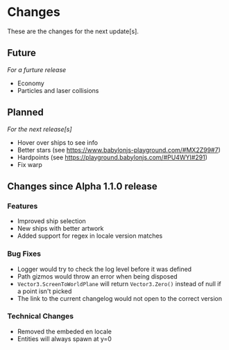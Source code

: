 # Changes

These are the changes for the next update[s].

## Future
*For a furture release*

- Economy
- Particles and laser collisions

## Planned
*For the next release[s]*

- Hover over ships to see info
- Better stars (see https://www.babylonjs-playground.com/#MX2Z99#7)
- Hardpoints (see https://playground.babylonjs.com/#PU4WYI#291)
- Fix warp

## Changes since Alpha 1.1.0 release

### Features
- Improved ship selection
- New ships with better artwork
- Added support for regex in locale version matches

### Bug Fixes
- Logger would try to check the log level before it was defined
- Path gizmos would throw an error when being disposed
- `Vector3.ScreenToWorldPlane` will return `Vector3.Zero()` instead of null if a point isn't picked
- The link to the current changelog would not open to the correct version

### Technical Changes
- Removed the embeded en locale
- Entities will always spawn at y=0